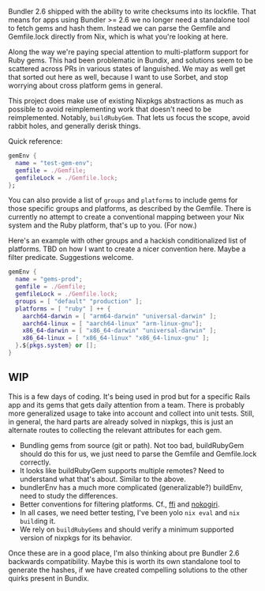 Bundler 2.6 shipped with the ability to write checksums into its lockfile. That means for apps using Bundler >= 2.6 we no longer need a standalone tool to fetch gems and hash them. Instead we can parse the Gemfile and Gemfile.lock directly from Nix, which is what you're looking at here.

Along the way we're paying special attention to multi-platform support for Ruby gems. This had been problematic in Bundix, and solutions seem to be scattered across PRs in various states of languished. We may as well get that sorted out here as well, because I want to use Sorbet, and stop worrying about cross platform gems in general.

This project does make use of existing Nixpkgs abstractions as much as possible to avoid reimplementing work that doesn't need to be reimplemented. Notably, `buildRubyGem`. That lets us focus the scope, avoid rabbit holes, and generally derisk things.

Quick reference:

```nix
gemEnv {
  name = "test-gem-env";
  gemfile = ./Gemfile;
  gemfileLock = ./Gemfile.lock;
};
```

You can also provide a list of `groups` and `platforms` to include gems for those specific groups and platforms, as described by the Gemfile. There is currently no attempt to create a conventional mapping between your Nix system and the Ruby platform, that's up to you. (For now.)

Here's an example with other groups and a hackish conditionalized list of platforms. TBD on how I want to create a nicer convention here. Maybe a filter predicate. Suggestions welcome.

```nix
gemEnv {
  name = "gems-prod";
  gemfile = ./Gemfile;
  gemfileLock = ./Gemfile.lock;
  groups = [ "default" "production" ];
  platforms = [ "ruby" ] ++ {
    aarch64-darwin = [ "arm64-darwin" "universal-darwin" ];
    aarch64-linux = [ "aarch64-linux" "arm-linux-gnu"];
    x86_64-darwin = [ "x86_64-darwin" "universal-darwin" ];
    x86_64-linux = [ "x86_64-linux" "x86_64-linux-gnu" ];
  }.${pkgs.system} or [];
}
```


## WIP

This is a few days of coding. It's being used in prod but for a specific Rails app and its gems that gets daily attention from a team. There is probably more generalized usage to take into account and collect into unit tests. Still, in general, the hard parts are already solved in nixpkgs, this is just an alternate routes to collecting the relevant attributes for each gem.

- Bundling gems from source (git or path). Not too bad, buildRubyGem should do this for us, we just need to parse the Gemfile and Gemfile.lock correctly.
- It looks like buildRubyGem supports multiple remotes? Need to understand what that's about. Similar to the above.
- bundlerEnv has a much more complicated (generalizable?) buildEnv, need to study the differences.
- Better conventions for filtering platforms. Cf., [ffi](https://rubygems.org/gems/ffi/versions) and [nokogiri](https://rubygems.org/gems/nokogiri/versions).
- In all cases, we need better testing, I've been yolo `nix eval` and `nix build`ing it.
- We rely on `buildRubyGems` and should verify a minimum supported version of nixpkgs for its behavior.

Once these are in a good place, I'm also thinking about pre Bundler 2.6 backwards compatibility. Maybe this is worth its own standalone tool to generate the hashes, if we have created compelling solutions to the other quirks present in Bundix.
